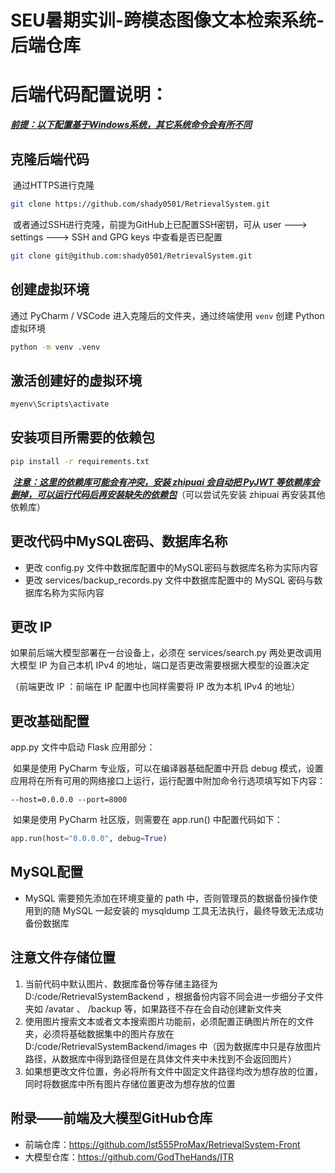 # SEU暑期实训-跨模态图像文本检索系统-后端仓库

# 后端代码配置说明：

**<u>*前提：以下配置基于Windows系统，其它系统命令会有所不同*</u>**

## 克隆后端代码

​	通过HTTPS进行克隆

```bash
git clone https://github.com/shady0501/RetrievalSystem.git
```

​	或者通过SSH进行克隆，前提为GitHub上已配置SSH密钥，可从 user ---> settings ---> SSH and GPG keys 中查看是否已配置

```bash
git clone git@github.com:shady0501/RetrievalSystem.git
```



## 创建虚拟环境

通过 PyCharm / VSCode 进入克隆后的文件夹，通过终端使用 `venv` 创建 Python 虚拟环境

```bash
python -m venv .venv
```



## 激活创建好的虚拟环境

```bash
myenv\Scripts\activate
```



## 安装项目所需要的依赖包

```bash
pip install -r requirements.txt
```

​	***<u>注意：这里的依赖库可能会有冲突，安装 zhipuai 会自动把 PyJWT 等依赖库会删掉，可以运行代码后再安装缺失的依赖包</u>***（可以尝试先安装 zhipuai 再安装其他依赖库）



## 更改代码中MySQL密码、数据库名称

- 更改 config.py 文件中数据库配置中的MySQL密码与数据库名称为实际内容
- 更改 services/backup_records.py 文件中数据库配置中的 MySQL 密码与数据库名称为实际内容



## 更改 IP 

如果前后端大模型部署在一台设备上，必须在 services/search.py 两处更改调用大模型 IP 为自己本机 IPv4 的地址，端口是否更改需要根据大模型的设置决定

（前端更改 IP ：前端在 IP 配置中也同样需要将 IP 改为本机 IPv4 的地址）

 

## 更改基础配置

app.py 文件中启动 Flask 应用部分：

​	如果是使用 PyCharm 专业版，可以在编译器基础配置中开启 debug 模式，设置应用将在所有可用的网络接口上运行，运行配置中附加命令行选项填写如下内容：

```
--host=0.0.0.0 --port=8000
```

​	如果是使用 PyCharm 社区版，则需要在 app.run() 中配置代码如下：

```python
app.run(host="0.0.0.0", debug=True)
```



## MySQL配置

- MySQL 需要预先添加在环境变量的 path 中，否则管理员的数据备份操作使用到的随 MySQL 一起安装的 mysqldump 工具无法执行，最终导致无法成功备份数据库



## 注意文件存储位置

1. 当前代码中默认图片、数据库备份等存储主路径为 D:/code/RetrievalSystemBackend ，根据备份内容不同会进一步细分子文件夹如 /avatar 、 /backup 等，如果路径不存在会自动创建新文件夹
2. 使用图片搜索文本或者文本搜索图片功能前，必须配置正确图片所在的文件夹，必须将基础数据集中的图片存放在D:/code/RetrievalSystemBackend/images 中（因为数据库中只是存放图片路径，从数据库中得到路径但是在具体文件夹中未找到不会返回图片）
3. 如果想更改文件位置，务必将所有文件中固定文件路径均改为想存放的位置，同时将数据库中所有图片存储位置更改为想存放的位置



## 附录——前端及大模型GitHub仓库

- 前端仓库：https://github.com/lst555ProMax/RetrievalSystem-Front
- 大模型仓库：https://github.com/GodTheHands/ITR
